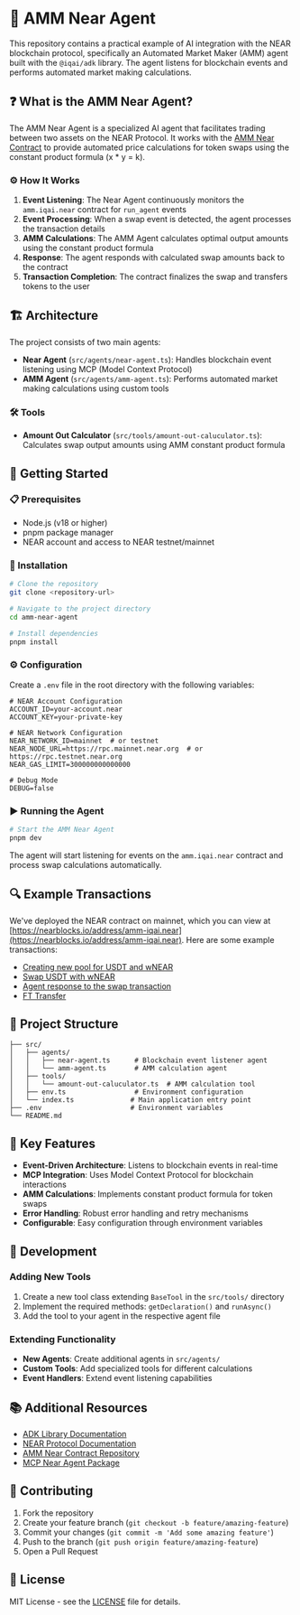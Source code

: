 # 🤖 AMM Near Agent

This repository contains a practical example of AI integration with the NEAR blockchain protocol, specifically an Automated Market Maker (AMM) agent built with the `@iqai/adk` library. The agent listens for blockchain events and performs automated market making calculations.

## ❓ What is the AMM Near Agent?

The AMM Near Agent is a specialized AI agent that facilitates trading between two assets on the NEAR Protocol. It works with the [AMM Near Contract](https://github.com/zavodil/ai-amm) to provide automated price calculations for token swaps using the constant product formula (x * y = k).

### ⚙️ How It Works

1. **Event Listening**: The Near Agent continuously monitors the `amm.iqai.near` contract for `run_agent` events
2. **Event Processing**: When a swap event is detected, the agent processes the transaction details
3. **AMM Calculations**: The AMM Agent calculates optimal output amounts using the constant product formula
4. **Response**: The agent responds with calculated swap amounts back to the contract
5. **Transaction Completion**: The contract finalizes the swap and transfers tokens to the user

## 🏗️ Architecture

The project consists of two main agents:

- **Near Agent** (`src/agents/near-agent.ts`): Handles blockchain event listening using MCP (Model Context Protocol)
- **AMM Agent** (`src/agents/amm-agent.ts`): Performs automated market making calculations using custom tools

### 🛠️ Tools

- **Amount Out Calculator** (`src/tools/amount-out-caluculator.ts`): Calculates swap output amounts using AMM constant product formula

## 🚀 Getting Started

### 📋 Prerequisites

- Node.js (v18 or higher)
- pnpm package manager
- NEAR account and access to NEAR testnet/mainnet

### 💾 Installation

```bash
# Clone the repository
git clone <repository-url>

# Navigate to the project directory
cd amm-near-agent

# Install dependencies
pnpm install
```

### ⚙️ Configuration

Create a `.env` file in the root directory with the following variables:

```env
# NEAR Account Configuration
ACCOUNT_ID=your-account.near
ACCOUNT_KEY=your-private-key

# NEAR Network Configuration
NEAR_NETWORK_ID=mainnet  # or testnet
NEAR_NODE_URL=https://rpc.mainnet.near.org  # or https://rpc.testnet.near.org
NEAR_GAS_LIMIT=300000000000000

# Debug Mode
DEBUG=false
```

### ▶️ Running the Agent

```bash
# Start the AMM Near Agent
pnpm dev
```

The agent will start listening for events on the `amm.iqai.near` contract and process swap calculations automatically.

## 🔍 Example Transactions

We've deployed the NEAR contract on mainnet, which you can view at [https://nearblocks.io/address/amm-iqai.near](https://nearblocks.io/address/amm-iqai.near). Here are some example transactions:

- [Creating new pool for USDT and wNEAR](https://nearblocks.io/txns/ADq5gcUy6DKLoFcFgCc9ged9S1eD6KiNhRfYXSHuR1kC)
- [Swap USDT with wNEAR](https://nearblocks.io/txns/Doz8W9sJQ2wgvGeAHwYYmULLsjeiHrvFHXSRhi8K91Rq#execution#5g4KuV8HR6z8DZW8k3gXSJ9Np5JcevsZC84sv1kNGxBd)
- [Agent response to the swap transaction](https://nearblocks.io/txns/CJ7Vb9Pvm7gGjruF9PdS3DB9K5gYFqorqUG3koWgX8ao)
- [FT Transfer](https://nearblocks.io/txns/QXQUMTMKmYH9L55HzWygb9oYnzUyUcpA9jCduvVaxA9#execution#ACuByCKyJ3qhFJCcK7JBv74usyGYAcqb5Skf8pgxiqvp)

## 📁 Project Structure

```
├── src/
│   ├── agents/
│   │   ├── near-agent.ts      # Blockchain event listener agent
│   │   └── amm-agent.ts       # AMM calculation agent
│   ├── tools/
│   │   └── amount-out-caluculator.ts  # AMM calculation tool
│   ├── env.ts                 # Environment configuration
│   └── index.ts              # Main application entry point
├── .env                      # Environment variables
└── README.md
```

## 🧰 Key Features

- **Event-Driven Architecture**: Listens to blockchain events in real-time
- **MCP Integration**: Uses Model Context Protocol for blockchain interactions
- **AMM Calculations**: Implements constant product formula for token swaps
- **Error Handling**: Robust error handling and retry mechanisms
- **Configurable**: Easy configuration through environment variables

## 🔧 Development

### Adding New Tools

1. Create a new tool class extending `BaseTool` in the `src/tools/` directory
2. Implement the required methods: `getDeclaration()` and `runAsync()`
3. Add the tool to your agent in the respective agent file

### Extending Functionality

- **New Agents**: Create additional agents in `src/agents/`
- **Custom Tools**: Add specialized tools for different calculations
- **Event Handlers**: Extend event listening capabilities

## 📚 Additional Resources

- [ADK Library Documentation](https://github.com/IQAICOM/adk-ts)
- [NEAR Protocol Documentation](https://docs.near.org/)
- [AMM Near Contract Repository](https://github.com/zavodil/ai-amm)
- [MCP Near Agent Package](https://www.npmjs.com/package/@iqai/mcp-near-agent)

## 🤝 Contributing

1. Fork the repository
2. Create your feature branch (`git checkout -b feature/amazing-feature`)
3. Commit your changes (`git commit -m 'Add some amazing feature'`)
4. Push to the branch (`git push origin feature/amazing-feature`)
5. Open a Pull Request

## 📄 License

MIT License - see the [LICENSE](LICENSE) file for details.
